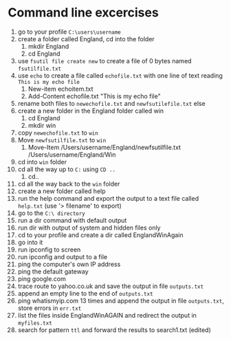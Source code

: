 Command line excercises
===

1. go to your profile `C:\users\username`
2. create a folder called England, cd into the folder
    1. mkdir England
    2. cd England
3. use `fsutil file create new` to create a file of 0 bytes named `fsutilfile.txt`
4. use `echo` to create a file called `echofile.txt` with one line of text reading `This is my echo file`
    1. New-item echoitem.txt
    2. Add-Content echofile.txt "This is my echo file"
5. rename both files to `newechofile.txt` and `newfsutilefile.txt` else
6. create a new folder in the England folder called win
    1. cd England
    2. mkdir win
7. copy `newechofile.txt` to `win`
8. Move `newfsutilfile.txt` to `win`
    1. Move-Item /Users/username/England/newfsutilfile.txt /Users/username/England/Win
9. cd into `win` folder
10. cd all the way up to `C:` using `CD ..`
    1. cd..
11. cd all the way back to the `win` folder
12. create a new folder called help
13. run the help command and export the output to a text file called `help.txt`  (use '> filename' to export)
14. go to the `C:\ directory`
15. run a dir command with default output
16. run dir with output of system and hidden files only
17. cd to your profile and create a dir called EnglandWinAgain
18. go into it
19. run ipconfig to screen
20. run ipconfig and output to a file
21. ping the computer's own IP address
22. ping the default gateway
23. ping google.com
24. trace route to yahoo.co.uk and save the output in file `outputs.txt`
25. append an empty line to the end of `outputs.txt`
26. ping whatismyip.com 13 times and append the output in file `outputs.txt`, store errors in `err.txt`
27. list the files inside EnglandWinAGAIN and redirect the output in `myfiles.txt`
28. search for pattern `ttl` and forward the results to search1.txt (edited)
